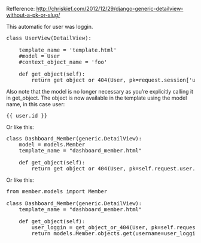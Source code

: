 Refference: http://chriskief.com/2012/12/29/django-generic-detailview-without-a-pk-or-slug/

This automatic for user was loggin.

<pre>
class UserView(DetailView):

    template_name = 'template.html'
    #model = User
    #context_object_name = 'foo'

    def get_object(self):
        return get_object_or_404(User, pk=request.session['user_id'])
</pre>

Also note that the model is no longer necessary as you’re explicitly calling it in get_object. The object is now available in the template using the model name, in this case user:

<pre>{{ user.id }}</pre>

Or like this:

<pre>
class Dashboard_Member(generic.DetailView):
	model = models.Member
	template_name = "dashboard_member.html"

	def get_object(self):
		return get_object_or_404(User, pk=self.request.user.id)
</pre>


Or like this:
<pre>
from member.models import Member

class Dashboard_Member(generic.DetailView):
	template_name = "dashboard_member.html"

	def get_object(self):
		user_loggin = get_object_or_404(User, pk=self.request.user.id)
		return models.Member.objects.get(username=user_loggin.username, email=user_loggin.email)

</pre>
